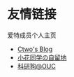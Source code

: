 # 友情链接

爱特成员个人主页

* [Ctwo's Blog](<https://yuictwo.github.io/>)
* [小花同学の自留地](<https://www.huarzone.com/>)
* [科研狗@OUC](<https://blog.csdn.net/gaopursuit>)
